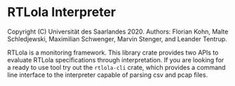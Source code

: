 # RTLola Interpreter

Copyright (C) Universität des Saarlandes 2020.  Authors: Florian Kohn, Malte Schledjewski, Maximilian Schwenger, Marvin Stenger, and Leander Tentrup.

RTLola is a monitoring framework. This library crate provides two APIs to evaluate RTLola specifications through interpretation.
If you are looking for a ready to use tool try out the `rtlola-cli` crate, which provides a command line interface to the interpreter capable of parsing csv and pcap files.





